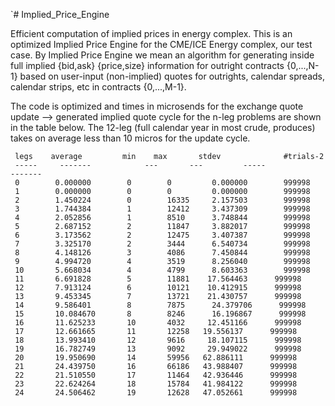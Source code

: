 `# Implied_Price_Engine

Efficient computation of implied prices in energy complex. This is an
optimized Implied Price Engine for the CME/ICE Energy complex, our
test case. By Implied Price Engine we mean an algorithm for generating
inside full implied {bid,ask} {price,size} information for outright
contracts {0,...,N-1} based on user-input (non-implied) quotes for
outrights, calendar spreads, calendar strips, etc in contracts
{0,...,M-1}. 

The code is optimized and times in microsends for the exchange quote update --> generated implied quote cycle for the n-leg problems are shown in the table below. The 12-leg (full calendar year in most crude, produces) takes on average less than 10 micros for the update cycle.

```
 legs    average         min    max       stdev              #trials-2
 -----     -------            ---       ---         -----                -------
 0        0.000000        0        0         0.000000        999998
 1        0.000000        0        0         0.000000        999998
 2        1.450224        0        16335     2.157503        999998
 3        1.744384        1        12412     3.437309        999998
 4        2.052856        1        8510      3.748844        999998
 5        2.687152        2        11847     3.882017        999998
 6        3.173562        2        12475     3.407387        999998
 7        3.325170        2        3444      6.540734        999998
 8        4.148126        3        4086      7.450844        999998
 9        4.994720        4        3519      8.256040        999998
 10       5.668034        4        4799      8.603363        999998
 11       6.691828        5        11881    17.564463      999998
 12       7.913124        6        10121    10.412915      999998
 13       9.453345        7        13721    21.430757      999998
 14       9.586401        8        7875      24.379706      999998
 15       10.084670       8        8246      16.196867      999998
 16       11.625233       10       4032     12.451166      999998
 17       12.661665       11       12258   19.556137      999998
 18       13.993410       12       9616     18.107115      999998
 19       16.782749       13       9092     29.949022      999998
 20       19.950690       14       59956   62.886111      999998
 21       24.439750       16       66186   43.988407      999998
 22       21.510550       17       11464   42.936446      999998
 23       22.624264       18       15784   41.984122      999998
 24       24.506462       19       12628   47.052661      999998
```
